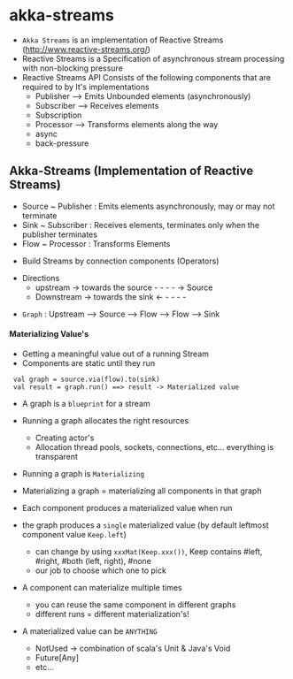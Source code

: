 # akka-streams

* `Akka Streams` is an implementation of Reactive Streams (http://www.reactive-streams.org/)
* Reactive Streams is a Specification of asynchronous stream processing with non-blocking pressure
* Reactive Streams API Consists of the following components that are required to by It's implementations
  - Publisher --> Emits Unbounded elements (asynchronously)
  - Subscriber --> Receives elements
  - Subscription
  - Processor --> Transforms elements along the way
  - async
  - back-pressure
## Akka-Streams (Implementation of Reactive Streams)
  - Source ~ Publisher : Emits elements asynchronously, may or may not terminate
  - Sink ~  Subscriber : Receives elements, terminates only when the publisher terminates
  - Flow ~ Processor : Transforms Elements 
  * Build Streams by connection components (Operators)
  - Directions 
    - upstream -> towards the source - - - - -> Source
    - Downstream -> towards the sink <- - - - -
  * `Graph` : Upstream --> Source --> Flow --> Flow --> Sink
  
#### Materializing Value's
* Getting a meaningful value out of a running Stream
* Components are static until they run 
```
 val graph = source.via(flow).to(sink)
 val result = graph.run() ==> result -> Materialized value
```
* A graph is a `blueprint` for a stream
* Running a graph allocates the right resources
  * Creating actor's
  * Allocation thread pools, sockets, connections, etc... everything is transparent 

* Running a graph is `Materializing`
* Materializing a graph = materializing all components in that graph
* Each component produces a materialized value when run
* the graph produces a `single` materialized value (by default leftmost component value `Keep.left`)
    * can change by using `xxxMat(Keep.xxx())`,  Keep contains #left, #right, #both (left, right), #none
    * our job to choose which one to pick
    
* A component can materialize multiple times
    * you can reuse the same component in different graphs
    * different runs = different materialization's!
* A materialized value can be `ANYTHING`
    * NotUsed -> combination of scala's Unit & Java's Void
    * Future[Any]
    * etc...